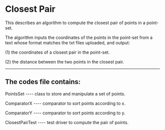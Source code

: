 # Closest Pair

This describes an algorithm to compute the closest pair of points in a point-set. 

The algorithm inputs the coordinates of the points in the point-set from a text whose format matches the txt files uploaded, and output:

(1) the coordinates of a closest pair in the point-set.

(2) the distance between the two points in the closest pair.

------------------
## The codes file contains:
PointsSet ---- class to store and manipulate a set of points. 

ComparatorX ---- comparator to sort points according to x.

ComparatorY ---- comparator to sort points according to y.

ClosestPairTest ---- test driver to compute the pair of points.
